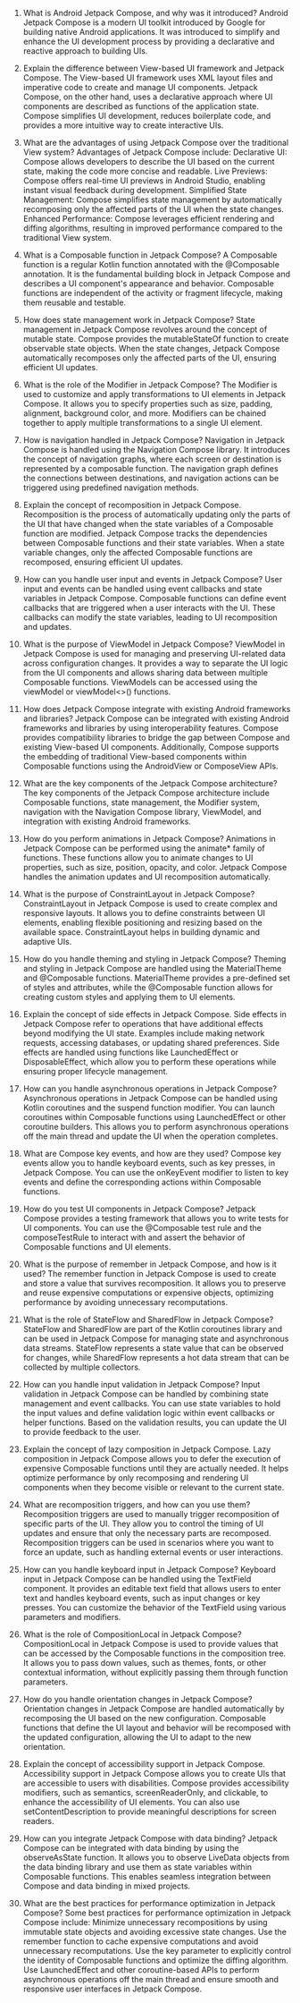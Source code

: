 1. What is Android Jetpack Compose, and why was it introduced?
   Android Jetpack Compose is a modern UI toolkit introduced by Google for building native Android applications. It was
   introduced to simplify and enhance the UI development process by providing a declarative and reactive approach to
   building UIs.

2. Explain the difference between View-based UI framework and Jetpack Compose.
   The View-based UI framework uses XML layout files and imperative code to create and manage UI components. Jetpack
   Compose, on the other hand, uses a declarative approach where UI components are described as functions of the
   application state. Compose simplifies UI development, reduces boilerplate code, and provides a more intuitive way to
   create interactive UIs.

3. What are the advantages of using Jetpack Compose over the traditional View system?
   Advantages of Jetpack Compose include:
   Declarative UI: Compose allows developers to describe the UI based on the current state, making the code more concise
   and readable.
   Live Previews: Compose offers real-time UI previews in Android Studio, enabling instant visual feedback during
   development.
   Simplified State Management: Compose simplifies state management by automatically recomposing only the affected parts
   of
   the UI when the state changes.
   Enhanced Performance: Compose leverages efficient rendering and diffing algorithms, resulting in improved performance
   compared to the traditional View system.

4. What is a Composable function in Jetpack Compose?
   A Composable function is a regular Kotlin function annotated with the @Composable annotation. It is the fundamental
   building block in Jetpack Compose and describes a UI component's appearance and behavior. Composable functions are
   independent of the activity or fragment lifecycle, making them reusable and testable.

5. How does state management work in Jetpack Compose?
   State management in Jetpack Compose revolves around the concept of mutable state. Compose provides the mutableStateOf
   function to create observable state objects. When the state changes, Jetpack Compose automatically recomposes only
   the
   affected parts of the UI, ensuring efficient UI updates.

6. What is the role of the Modifier in Jetpack Compose?
   The Modifier is used to customize and apply transformations to UI elements in Jetpack Compose. It allows you to
   specify
   properties such as size, padding, alignment, background color, and more. Modifiers can be chained together to apply
   multiple transformations to a single UI element.

7. How is navigation handled in Jetpack Compose?
   Navigation in Jetpack Compose is handled using the Navigation Compose library. It introduces the concept of
   navigation
   graphs, where each screen or destination is represented by a composable function. The navigation graph defines the
   connections between destinations, and navigation actions can be triggered using predefined navigation methods.

8. Explain the concept of recomposition in Jetpack Compose.
   Recomposition is the process of automatically updating only the parts of the UI that have changed when the state
   variables of a Composable function are modified. Jetpack Compose tracks the dependencies between Composable functions
   and their state variables. When a state variable changes, only the affected Composable functions are recomposed,
   ensuring efficient UI updates.

9. How can you handle user input and events in Jetpack Compose?
   User input and events can be handled using event callbacks and state variables in Jetpack Compose. Composable
   functions
   can define event callbacks that are triggered when a user interacts with the UI. These callbacks can modify the state
   variables, leading to UI recomposition and updates.

10. What is the purpose of ViewModel in Jetpack Compose?
    ViewModel in Jetpack Compose is used for managing and preserving UI-related data across configuration changes. It
    provides a way to separate the UI logic from the UI components and allows sharing data between multiple Composable
    functions. ViewModels can be accessed using the viewModel or viewModel<>() functions.

11. How does Jetpack Compose integrate with existing Android frameworks and libraries?
    Jetpack Compose can be integrated with existing Android frameworks and libraries by using interoperability features.
    Compose provides compatibility libraries to bridge the gap between Compose and existing View-based UI components.
    Additionally, Compose supports the embedding of traditional View-based components within Composable functions using
    the
    AndroidView or ComposeView APIs.

12. What are the key components of the Jetpack Compose architecture?
    The key components of the Jetpack Compose architecture include Composable functions, state management, the Modifier
    system, navigation with the Navigation Compose library, ViewModel, and integration with existing Android frameworks.

13. How do you perform animations in Jetpack Compose?
    Animations in Jetpack Compose can be performed using the animate* family of functions. These functions allow you to
    animate changes to UI properties, such as size, position, opacity, and color. Jetpack Compose handles the animation
    updates and UI recomposition automatically.

14. What is the purpose of ConstraintLayout in Jetpack Compose?
    ConstraintLayout in Jetpack Compose is used to create complex and responsive layouts. It allows you to define
    constraints between UI elements, enabling flexible positioning and resizing based on the available space.
    ConstraintLayout helps in building dynamic and adaptive UIs.

15. How do you handle theming and styling in Jetpack Compose?
    Theming and styling in Jetpack Compose are handled using the MaterialTheme and @Composable functions. MaterialTheme
    provides a pre-defined set of styles and attributes, while the @Composable function allows for creating custom
    styles
    and applying them to UI elements.

16. Explain the concept of side effects in Jetpack Compose.
    Side effects in Jetpack Compose refer to operations that have additional effects beyond modifying the UI state.
    Examples
    include making network requests, accessing databases, or updating shared preferences. Side effects are handled using
    functions like LaunchedEffect or DisposableEffect, which allow you to perform these operations while ensuring proper
    lifecycle management.

17. How can you handle asynchronous operations in Jetpack Compose?
    Asynchronous operations in Jetpack Compose can be handled using Kotlin coroutines and the suspend function modifier.
    You
    can launch coroutines within Composable functions using LaunchedEffect or other coroutine builders. This allows you
    to
    perform asynchronous operations off the main thread and update the UI when the operation completes.

18. What are Compose key events, and how are they used?
    Compose key events allow you to handle keyboard events, such as key presses, in Jetpack Compose. You can use the
    onKeyEvent modifier to listen to key events and define the corresponding actions within Composable functions.

19. How do you test UI components in Jetpack Compose?
    Jetpack Compose provides a testing framework that allows you to write tests for UI components. You can use the
    @Composable test rule and the composeTestRule to interact with and assert the behavior of Composable functions and
    UI
    elements.

20. What is the purpose of remember in Jetpack Compose, and how is it used?
    The remember function in Jetpack Compose is used to create and store a value that survives recomposition. It allows
    you
    to preserve and reuse expensive computations or expensive objects, optimizing performance by avoiding unnecessary
    recomputations.

21. What is the role of StateFlow and SharedFlow in Jetpack Compose?
    StateFlow and SharedFlow are part of the Kotlin coroutines library and can be used in Jetpack Compose for managing
    state
    and asynchronous data streams. StateFlow represents a state value that can be observed for changes, while SharedFlow
    represents a hot data stream that can be collected by multiple collectors.

22. How can you handle input validation in Jetpack Compose?
    Input validation in Jetpack Compose can be handled by combining state management and event callbacks. You can use
    state
    variables to hold the input values and define validation logic within event callbacks or helper functions. Based on
    the
    validation results, you can update the UI to provide feedback to the user.

23. Explain the concept of lazy composition in Jetpack Compose.
    Lazy composition in Jetpack Compose allows you to defer the execution of expensive Composable functions until they
    are
    actually needed. It helps optimize performance by only recomposing and rendering UI components when they become
    visible
    or relevant to the current state.

24. What are recomposition triggers, and how can you use them?
    Recomposition triggers are used to manually trigger recomposition of specific parts of the UI. They allow you to
    control
    the timing of UI updates and ensure that only the necessary parts are recomposed. Recomposition triggers can be used
    in
    scenarios where you want to force an update, such as handling external events or user interactions.

25. How can you handle keyboard input in Jetpack Compose?
    Keyboard input in Jetpack Compose can be handled using the TextField component. It provides an editable text field
    that
    allows users to enter text and handles keyboard events, such as input changes or key presses. You can customize the
    behavior of the TextField using various parameters and modifiers.

26. What is the role of CompositionLocal in Jetpack Compose?
    CompositionLocal in Jetpack Compose is used to provide values that can be accessed by the Composable functions in
    the
    composition tree. It allows you to pass down values, such as themes, fonts, or other contextual information, without
    explicitly passing them through function parameters.

27. How do you handle orientation changes in Jetpack Compose?
    Orientation changes in Jetpack Compose are handled automatically by recomposing the UI based on the new
    configuration.
    Composable functions that define the UI layout and behavior will be recomposed with the updated configuration,
    allowing
    the UI to adapt to the new orientation.

28. Explain the concept of accessibility support in Jetpack Compose.
    Accessibility support in Jetpack Compose allows you to create UIs that are accessible to users with disabilities.
    Compose provides accessibility modifiers, such as semantics, screenReaderOnly, and clickable, to enhance the
    accessibility of UI elements. You can also use setContentDescription to provide meaningful descriptions for screen
    readers.

29. How can you integrate Jetpack Compose with data binding?
    Jetpack Compose can be integrated with data binding by using the observeAsState function. It allows you to observe
    LiveData objects from the data binding library and use them as state variables within Composable functions. This
    enables
    seamless integration between Compose and data binding in mixed projects.

30. What are the best practices for performance optimization in Jetpack Compose?
    Some best practices for performance optimization in Jetpack Compose include:
    Minimize unnecessary recompositions by using immutable state objects and avoiding excessive state changes.
    Use the remember function to cache expensive computations and avoid unnecessary recomputations.
    Use the key parameter to explicitly control the identity of Composable functions and optimize the diffing algorithm.
    Use LaunchedEffect and other coroutine-based APIs to perform asynchronous operations off the main thread and ensure
    smooth and responsive user interfaces in Jetpack Compose.
